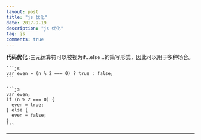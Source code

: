 ```yaml
---
layout: post
title: "js 优化"
date: 2017-9-19
description: "js 优化"
tag: js
comments: true
---
```


**代码优化** :三元运算符可以被视为if...else...的简写形式，因此可以用于多种场合。

    ```js
    var even = (n % 2 === 0) ? true : false;
    ```

    ```js
    var even;
    if (n % 2 === 0) {
      even = true;
    } else {
      even = false;
    }
    ```

-------------------------------------------------------------------------
